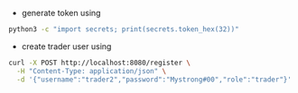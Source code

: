 - generate token using 
```bash
python3 -c "import secrets; print(secrets.token_hex(32))"
```

- create trader user using 
```bash
curl -X POST http://localhost:8080/register \
  -H "Content-Type: application/json" \
  -d '{"username":"trader2","password":"Mystrong#00","role":"trader"}'
```

